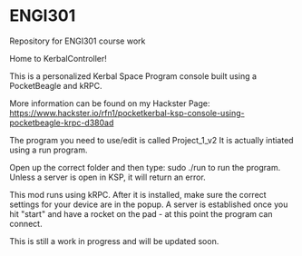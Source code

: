 # ENGI301
Repository for ENGI301 course work

Home to KerbalController!

This is a personalized Kerbal Space Program console built using a PocketBeagle and kRPC. 

More information can be found on my Hackster Page: https://www.hackster.io/rfn1/pocketkerbal-ksp-console-using-pocketbeagle-krpc-d380ad 

The program you need to use/edit is called Project_1_v2
It is actually intiated using a run program. 

Open up the correct folder and then type:
sudo ./run
to run the program.
Unless a server is open in KSP, it will return an error.

This mod runs using kRPC. After it is installed, make sure the correct settings for your device are in the popup. A server is established once you hit "start" and have a rocket on the pad - at this point the program can connect.

This is still a work in progress and will be updated soon. 